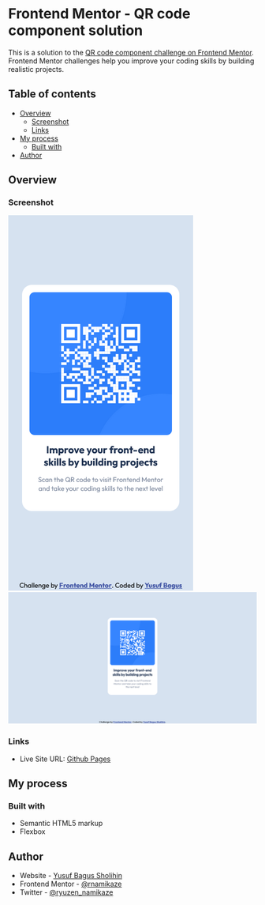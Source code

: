 # Frontend Mentor - QR code component solution

This is a solution to the [QR code component challenge on Frontend Mentor](https://www.frontendmentor.io/challenges/qr-code-component-iux_sIO_H). Frontend Mentor challenges help you improve your coding skills by building realistic projects. 

## Table of contents

- [Overview](#overview)
  - [Screenshot](#screenshot)
  - [Links](#links)
- [My process](#my-process)
  - [Built with](#built-with)
- [Author](#author)

## Overview

### Screenshot

![](./screenshot/375.png)
![](./screenshot/1440.png)

### Links

- Live Site URL: [Github Pages](https://rnamikaze.github.io/QRCode-component/)

## My process

### Built with

- Semantic HTML5 markup
- Flexbox

## Author

- Website - [Yusuf Bagus Sholihin](https://www.crdrgn.site)
- Frontend Mentor - [@rnamikaze](https://www.frontendmentor.io/profile/rnamikaze)
- Twitter - [@ryuzen_namikaze](https://www.twitter.com/ryuzen_namikaze)
